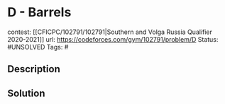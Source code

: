 # D - Barrels

contest: [[CFICPC/102791/102791|Southern and Volga Russia Qualifier 2020-2021]]
url: https://codeforces.com/gym/102791/problem/D
Status: #UNSOLVED
Tags: #

## Description

## Solution


